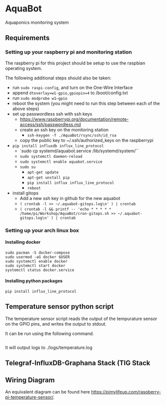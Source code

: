 # AquaBot
Aquaponics monitoring system

## Requirements

### Setting up your raspberry pi and monitoring station

The raspberry pi for this project should be setup to use the raspbian operating system.

The following additional steps should also be taken:
- run `sudo raspi-config`, and turn on the One-Wire Interface
- append `dtoverlay=w1-gpio,gpiopin=4` to /boot/config.txt
- run `sudo modprobe w1–gpio`
- reboot the system (you might need to run this step between each of the above steps)
- set up passwordless ssh with ssh keys
    - https://www.raspberrypi.org/documentation/remote-access/ssh/passwordless.md
    - create an ssh key on the monitoring station
        - `ssh-keygen -f ./AquaBot/rsync/ssh/id_rsa`
    - copy the public key to ~/.ssh/authorized_keys on the raspberrypi
- `pip install influxdb influx_line_protocol`
    - `sudo cp systemd/aquabot.service /lib/systemd/system/``
    - `sudo systemctl daemon-reload`
    - `sudo systemctl enable aquabot.service`
    - `sudo su`
        - `apt-get update`
        - `apt-get unstall pip`
        - `pip install influx influx_line_protocol`
        - `reboot`
- install gitops
    - Add a new ssh key in github for the new aquabot
    - `( crontab -l >> ~/.aquabot-gitops.log\n' ) | crontab`
    - `( crontab -l && printf -- 'echo * * * * *  /home/pi/Workshop/AquaBot/cron-gitops.sh >> ~/.aquabot-gitops.log\n' ) | crontab`

### Setting up your arch linux box

#### Installing docker

```sudo pacman -S docker
sudo pacman -S docker-compose
sudo usermod -aG docker $USER
sudo systemctl enable docker
sudo systemctl start docker
systemctl status docker.service
```

#### Installing python packages

`pip install influx_line_protocol`

## Temperature sensor python script

The temperature sensor script reads the output of the tempurature sensor on the GPIO pins, and writes the output to stdout.

It can be run using the following command.
```./temp-sensor.py
```

It will output logs to ./logs/temperature.log

## Telegraf-InfluxDB-Graphana Stack (TIG Stack


## Wiring Diagram

An equivalent diagram can be found here https://pimylifeup.com/raspberry-pi-temperature-sensor/.
